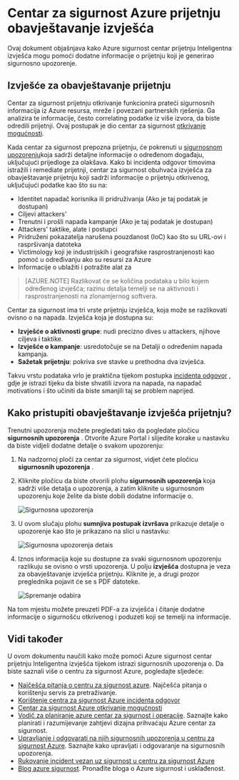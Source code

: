 <properties
   pageTitle="Centar za sigurnost Azure prijetnju obavještavanje izvješća | Microsoft Azure"
   description="Ovaj dokument omogućuje korištenje Azure sigurnost centar prijetnju Inteligentna izvješća tijekom istrazi da biste pronašli dodatne informacije o sigurnosnom upozorenju."
   services="security-center"
   documentationCenter="na"
   authors="YuriDio"
   manager="swadhwa"
   editor=""/>

<tags
   ms.service="security-center"
   ms.devlang="na"
   ms.topic="hero-article"
   ms.tgt_pltfrm="na"
   ms.workload="na"
   ms.date="10/17/2016"
   ms.author="yurid"/>

# <a name="azure-security-center-threat-intelligence-report"></a>Centar za sigurnost Azure prijetnju obavještavanje izvješća
Ovaj dokument objašnjava kako Azure sigurnost centar prijetnju Inteligentna izvješća mogu pomoći dodatne informacije o prijetnju koji je generirao sigurnosno upozorenje.

## <a name="what-is-a-threat-intelligence-report"></a>Izvješće za obavještavanje prijetnju
Centar za sigurnost prijetnju otkrivanje funkcionira prateći sigurnosnih informacija iz Azure resursa, mreže i povezani partnerskih rješenja. Ga analizira te informacije, često correlating podatke iz više izvora, da biste odredili prijetnji. Ovaj postupak je dio centar za sigurnost [otkrivanje mogućnosti](security-center-detection-capabilities.md). 

Kada centar za sigurnost prepozna prijetnju, će pokrenuti u [sigurnosnom upozorenju](security-center-managing-and-responding-alerts.md)koja sadrži detaljne informacije o određenom događaju, uključujući prijedloge za olakšava. Kako bi incidenta odgovor timovima istražili i remediate prijetnji, centar za sigurnost obuhvaća izvješća za obavještavanje prijetnju koji sadrži informacije o prijetnju otkrivenog, uključujući podatke kao što su na: 

- Identitet napadač korisnika ili pridruživanja (Ako je taj podatak je dostupan)
- Ciljevi attackers'
- Trenutni i prošli napada kampanje (Ako je taj podatak je dostupan)
- Attackers' taktike, alate i postupci
- Pridruženi pokazatelja narušena pouzdanost (IoC) kao što su URL-ovi i raspršivanja datoteka
- Victimology koji je industrijskih i geografske rasprostranjenosti kao pomoć u određivanju ako su resursi za Azure
- Informacije o ublažiti i potražite alat za

>[AZURE.NOTE] Razlikovat će se količina podataka u bilo kojem određenog izvješća; razinu detalja temelji se na aktivnosti i rasprostranjenosti na zlonamjernog softvera.

Centar za sigurnost ima tri vrste prijetnju izvješća, koja može se razlikovati ovisno o na napada. Izvješća koja je dostupna su:

- **Izvješće o aktivnosti grupe**: nudi precizno dives u attackers, njihove ciljeva i taktike.
- **Izvješće o kampanje**: usredotočuje se na Detalji o određenim napada kampanja. 
- **Sažetak prijetnju**: pokriva sve stavke u prethodna dva izvješća.

Takvu vrstu podataka vrlo je praktična tijekom postupka [incidenta odgovor](security-center-incident-response.md) , gdje je istrazi tijeku da biste shvatili izvora na napada, na napadač motivations i što učiniti da biste smanjili taj se problem naprijed. 

## <a name="how-to-access-the-threat-intelligence-report"></a>Kako pristupiti obavještavanje izvješća prijetnju?

Trenutni upozorenja možete pregledati tako da pogledate pločicu **sigurnosnih upozorenja** . Otvorite Azure Portal i slijedite korake u nastavku da biste vidjeli dodatne detalje o svakom upozorenju:

1. Na nadzornoj ploči za centar za sigurnost, vidjet ćete pločicu **sigurnosnih upozorenja** .

2. Kliknite pločicu da biste otvorili plohu **sigurnosnih upozorenja** koja sadrži više detalja o upozorenja, a zatim kliknite u sigurnosnom upozorenju koje želite da biste dobili dodatne informacije o.

    ![Sigurnosna upozorenja](./media/security-center-threat-report/security-center-threat-report-fig1.png)

3. U ovom slučaju plohu **sumnjiva postupak izvršava** prikazuje detalje o upozorenje kao što je prikazano na slici u nastavku:

    ![Sigurnosna upozorenja detais](./media/security-center-threat-report/security-center-threat-report-fig2.png)

4.  Iznos informacija koje su dostupne za svaki sigurnosnom upozorenju razlikuju se ovisno o vrsti upozorenja. U polju **izvješća** dostupna je veza za obavještavanje izvješća prijetnju. Kliknite je, a drugi prozor preglednika pojavit će se s PDF datoteke.

    ![Spremanje odabira](./media/security-center-threat-report/security-center-threat-report-fig3.png)

Na tom mjestu možete preuzeti PDF-a za izvješća i čitanje dodatne informacije o sigurnošću otkrivenog i poduzeti koji se temelji na informacije.

## <a name="see-also"></a>Vidi također

U ovom dokumentu naučili kako može pomoći Azure sigurnost centar prijetnju Inteligentna izvješća tijekom istrazi sigurnosnih upozorenja o. Da biste saznali više o centru za sigurnost Azure, pogledajte sljedeće:

- [Najčešća pitanja o centru za sigurnost azure](security-center-faq.md). Najčešća pitanja o korištenju servis za pretraživanje.
- [Korištenje centra za sigurnost Azure incidenta odgovor](security-center-incident-response.md)
- [Centar za sigurnost Azure otkrivanje mogućnosti](security-center-detection-capabilities.md)
- [Vodič za planiranje azure centar za sigurnost i operacije](security-center-planning-and-operations-guide.md). Saznajte kako planirati i razumijevanje zahtjevi dizajna prihvaćaju Azure centar za sigurnost.
- [Upravljanje i odgovarati na njih sigurnosnih upozorenja u centru za sigurnost Azure](security-center-managing-and-responding-alerts.md). Saznajte kako upravljati i odgovaranje na sigurnosnih upozorenja.
- [Rukovanje incident vezan uz sigurnost u centru za sigurnost Azure](security-center-incident.md)
- [Blog azure sigurnost](http://blogs.msdn.com/b/azuresecurity/). Pronađite bloga o Azure sigurnost i usklađenost.

